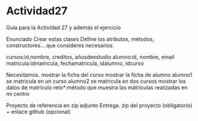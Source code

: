 # Actividad27
Guía para la Actividad 27 y además el ejercicio

Enunciado 
Crear estas clases
Define los atributos, métodos, constructores... que consideres
necesarios.

cursos:id,nombre, creditos, añosdeestudio
alumno:id, nombre, email
matricula:idmatricula, fechamatricula, idalumno, idcurso

Necesitamos.
mostrar la ficha del curso
mostrar la ficha de alumno
alumno1 se matricula en un curso
alumno2 se matricula en dos cursos
mostrar los datos de matrículo
reto*:método que muestra las mátriculas realizadas en mi centro


Proyecto de referencia en zip adjunto
Entrega.
zip del proyecto (obligatorio) + enlace github (opcional)

